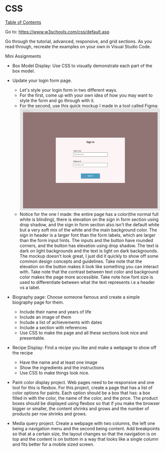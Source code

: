 # CSS

[Table of Contents](../readme.md)

Go to: <https://www.w3schools.com/css/default.asp>

Go through the tutorial, advanced, responsive, and grid sections.  As you read through, recreate the examples on your own in Visual Studio Code.

Mini Assignments

* Box Model Display: Use CSS to visually demonstrate each part of the box model.

* Update your login form page.  
  * Let's style your login form in two different ways.
  * For the first, come up with your own idea of how you may want to style the form and go through with it.
  * For the second, use this quick mockup I made in a tool called Figma: ![image info](../images/login_form_css.jpg)
  * Notice for the one I made: the entire page has a color(the normal full white is blinding), there is elevation on the sign in form section using drop shadow, and the sign in form section also isn't the default white but a very soft mix of the white and the main background color. The sign in header is a larger font than the form labels, which are larger than the form input hints. The inputs and the button have rounded corners, and the button has elevation using drop shadow.  The text is dark on light backgrounds and the text is light on dark backgrounds.  The mockup doesn't look great, I just did it quickly to show off some common design concepts and guidelines.  Take note that the elevation on the button makes it look like something you can interact with.  Take note that the contrast between text color and background color makes the page more accessible.  Take note how font size is used to differentiate between what the text represents i.e a header vs a label.

* Biography page: Choose someone famous and create a simple biography page for them.
  * Include their name and years of life
  * Include an image of them
  * Include a list of achievements with dates
  * Include a section with references
  * Use CSS to make the page and all these sections look nice and presentable.  

* Recipe Display: Find a recipe you like and make a webpage to show off the recipe
  * Have the name and at least one image
  * Show the ingredients and the instructions
  * Use CSS to make things look nice.

* Paint color display project. Web pages need to be responsive and one tool for this is flexbox.  For this project, create a page that has a list of color options for paints.  Each option should be a box that has: a box filled in with the color, the name of the color, and the price.  The product boxes should be displayed using flexbox so that if you make the browser bigger or smaller, the content shrinks and grows and the number of products per row shrinks and grows.  

* Media query project. Create a webpage with two columns, the left one being a navigation menu and the second being content.  Add breakpoints so that at a certain size, the layout changes so that the navigation is on top and the content is on bottom in a way that looks like a single column and fits better for a mobile sized screen.
